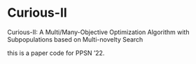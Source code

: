 # Curious-II
Curious-II: A Multi/Many-Objective Optimization Algorithm with Subpopulations based on Multi-novelty Search

this is a paper code for PPSN ’22.
